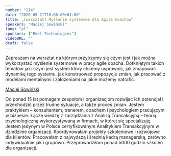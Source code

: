 ```yaml
---
number: "214"
date: "2020-09-21T18:00:00+01:00"
title: „[warsztat] Myślenie systemowe dla Agile Coachow"
speakers: "Maciej Sowiński"
lang: "pl"
sponsors: ["Reef Technologies"]
videoURL: ""
draft: false
---
```


Zapraszam na warsztat na którym przyjrzymy się czym jest i jak można wykorzystać myślenie systemowe w pracy agile coacha.
Dotkniętym takich tematów jak: czym jest system który chcemy usprawnić, jak zmapować dynamikę tego systemu, jak konstruować propozycje zmian, jak pracować z modelami mentalnymi i założeniami na jakie możemy natrafić.

<a href="https://www.linkedin.com/in/maciejsowinski/" target="_blank">Maciej Sowiński</a> 

Od ponad 15 lat pomagam zespołom i organizacjom rozwijać ich potencjał i przechodzić przez trudne sytuacje, a także proces zmian. Jestem praktykiem – konsultantem, trenerem, coachem i psychologiem pracującym w biznesie. Łączę wiedzę z zarządzania z Analizą Transakcyjną – teorią psychologiczną wykorzystywaną w firmach, w której się specjalizuję. Jestem jedynym w Polsce certyfikowanym Analitykiem Transakcyjnym w dziedzinie organizacji. Koordynowałam projekty szkoleniowe i rozwojowe dla klientów. Pracowałam z najwyższą i średnią kadrą managerską, zarówno indywidualnie jak i grupowo. Przeprowadziłam ponad 5000 godzin szkoleń dla organizacji.

